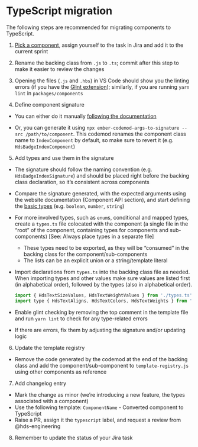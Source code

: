 # TypeScript migration

The following steps are recommended for migrating components to TypeScript.

1. [Pick a component]((https://hashicorp.atlassian.net/browse/HDS-2392)), assign yourself to the task in Jira and add it to the current sprint

2. Rename the backing class from `.js` to `.ts`; commit after this step to make it easier to review the changes

3. Opening the files (`.js` and `.hbs`) in VS Code should show you the linting errors (if you have the [Glint extension](https://marketplace.visualstudio.com/items?itemName=typed-ember.glint-vscode)); similarly, if you are running `yarn lint` in `packages/components`

4. Define component signature

- You can either do it manually [following the documentation](https://typed-ember.gitbook.io/glint/environments/ember/component-signatures#glimmer-components)

- Or, you can generate it using `npx ember-codemod-args-to-signature --src /path/to/component`. This codemod renames the component class name to `IndexComponent` by default, so make sure to revert it (e.g. `HdsBadgeIndexComponent`)

5. Add types and use them in the signature

- The signature should follow the naming convention (e.g. `HdsBadgeIndexSignature`) and should be placed right before the backing class declaration, so it’s consistent across components

- Compare the signature generated, with the expected arguments using the website documentation (Component API section), and start defining the [basic types](https://www.typescriptlang.org/docs/handbook/basic-types.html) (e.g. `boolean`, `number`, `string`)

- For more involved types, such as `enum`s, conditional and mapped types, create a `types.ts` file colocated with the component (a single file in the “root” of the component, containing types for components and sub-components)
[See: Always place types in a separate file]

  - These types need to be exported, as they will be “consumed” in the backing class for the component/sub-components
  - The lists can be an explicit union or a string/template literal

- Import declarations from `types.ts` into the backing class file as needed. When importing types and other values make sure values are listed first (in alphabetical order), followed by the types (also in alphabetical order).

  ```js
  import { HdsTextSizeValues, HdsTextWeightValues } from './types.ts'
  import type { HdsTextAligns, HdsTextColors, HdsTextWeights } from './types.ts';
  ```

- Enable glint checking by removing the top comment in the template file and run `yarn lint` to check for any type-related errors
- If there are errors, fix them by adjusting the signature and/or updating logic

6. Update the template registry

- Remove the code generated by the codemod at the end of the backing class and add the component/sub-component to `template-registry.js` using other components as reference

7. Add changelog entry

- Mark the change as minor (we’re introducing a new feature, the types associated with a component)
- Use the following template: `ComponentName` - Converted component to TypeScript
- Raise a PR, assign it the `typescript` label, and request a review from @hds-engineering

8. Remember to update the status of your Jira task
